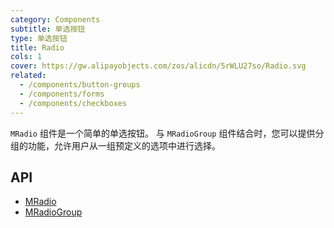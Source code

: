 ```yaml
---
category: Components
subtitle: 单选按钮
type: 单选按钮
title: Radio
cols: 1
cover: https://gw.alipayobjects.com/zos/alicdn/5rWLU27so/Radio.svg
related:
  - /components/button-groups
  - /components/forms
  - /components/checkboxes
---
```


`MRadio` 组件是一个简单的单选按钮。 与 `MRadioGroup` 组件结合时，您可以提供分组的功能，允许用户从一组预定义的选项中进行选择。

## API

- [MRadio](/api/MRadio)
- [MRadioGroup](/api/MRadioGroup)